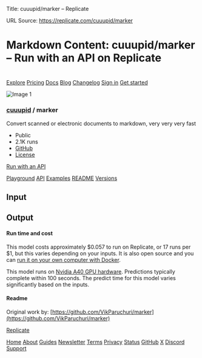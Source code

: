 Title: cuuupid/marker – Replicate

URL Source: https://replicate.com/cuuupid/marker

Markdown Content:
cuuupid/marker – Run with an API on Replicate
===============

[](https://replicate.com/ "Replicate")
======================================

[Explore](https://replicate.com/explore) [Pricing](https://replicate.com/pricing) [Docs](https://replicate.com/docs) [Blog](https://replicate.com/blog) [Changelog](https://replicate.com/changelog) [Sign in](https://replicate.com/signin?next=/cuuupid/marker) [Get started](https://replicate.com/docs)

![Image 1](https://github.com/cuuupid.png)

### [cuuupid](https://replicate.com/cuuupid) / marker

Convert scanned or electronic documents to markdown, very very very fast

*   Public
*   2.1K runs
*   [GitHub](https://github.com/cuuupid/cog-marker)
*   [License](https://raw.githubusercontent.com/cuuupid/cog-marker/master/LICENSE)

[Run with an API](https://replicate.com/cuuupid/marker/api)

[Playground](https://replicate.com/cuuupid/marker) [API](https://replicate.com/cuuupid/marker/api) [Examples](https://replicate.com/cuuupid/marker/examples) [README](https://replicate.com/cuuupid/marker/readme) [Versions](https://replicate.com/cuuupid/marker/versions)

Input
-----

Output
------

#### Run time and cost

This model costs approximately $0.057 to run on Replicate, or 17 runs per $1, but this varies depending on your inputs. It is also open source and you can [run it on your own computer with Docker](https://replicate.com/cuuupid/marker/api).

This model runs on [Nvidia A40 GPU hardware](https://replicate.com/docs/billing). Predictions typically complete within 100 seconds. The predict time for this model varies significantly based on the inputs.

#### Readme

Original work by: [https://github.com/VikParuchuri/marker](https://github.com/VikParuchuri/marker)

[Replicate](https://replicate.com/)

[Home](https://replicate.com/home) [About](https://replicate.com/about) [Guides](https://replicate.com/guides) [Newsletter](https://replicate.com/newsletter) [Terms](https://replicate.com/terms) [Privacy](https://replicate.com/privacy) [Status](https://replicatestatus.com/) [GitHub](https://github.com/replicate) [X](https://x.com/replicate) [Discord](https://discord.gg/replicate) [Support](https://replicate.com/support)
